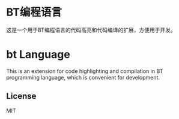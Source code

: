# BT编程语言
这是一个用于BT编程语言的代码高亮和代码编译的扩展，方便用于开发。

# bt Language
This is an extension for code highlighting and compilation in BT programming language, which is convenient for development.

## License
MIT